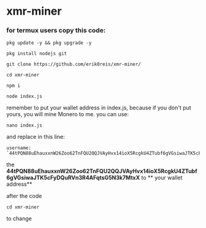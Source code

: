 # xmr-miner


### for termux users copy this code:

    pkg update -y && pkg upgrade -y

    pkg install nodejs git

    git clone https://github.com/erik0reis/xmr-miner/

    cd xmr-miner

    npm i

    node index.js



remember to put your wallet address in index.js, because if you don't put yours, you will mine Monero to me. you can use:

    nano index.js
    
and replace in this line:

    username: `44tPQN88uEhauxxnW26Zoo62TnFQU2QQJVAyHvx14ioX5RcgkU4ZTubf6gVGsiwaJTK5cFyDQuRVn3R4AFqtsG5N3k7MtxX`,

the **44tPQN88uEhauxxnW26Zoo62TnFQU2QQJVAyHvx14ioX5RcgkU4ZTubf6gVGsiwaJTK5cFyDQuRVn3R4AFqtsG5N3k7MtxX** to ** your wallet address**


after the code
    
    cd xmr-miner

to change
